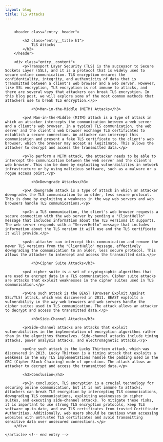 ```yaml
---
layout: blog
title: TLS Attacks
---
```



<div id="main" class="s-content__main large-8 column">
    <article class="entry">

        <header class="entry__header">

            <h2 class="entry__title h1">
                TLS Attacks
            </h2>        
        </header>
        
        <div class="entry__content">
            <p>Transport Layer Security (TLS) is the successor to Secure Sockets Layer (SSL), and it is a protocol that is widely used to secure online communication. TLS encryption ensures the confidentiality, integrity, and authenticity of data that is transmitted between a client's web browser and a web server. However, like SSL encryption, TLS encryption is not immune to attacks, and there are several ways that attackers can break TLS encryption. In this blog post, we will explore some of the most common methods that attackers use to break TLS encryption.</p>

                <h3>Man-in-the-Middle (MITM) Attacks</h3>

            <p>A Man-in-the-Middle (MITM) attack is a type of attack in which an attacker intercepts the communication between a web server and a client's web browser. In a typical TLS communication, the web server and the client's web browser exchange TLS certificates to establish a secure connection. An attacker can intercept this communication and present a fake TLS certificate to the client's web browser, which the browser may accept as legitimate. This allows the attacker to decrypt and access the transmitted data.</p>

            <p>To perform a MITM attack, the attacker needs to be able to intercept the communication between the web server and the client's web browser. This can be done by exploiting vulnerabilities in network infrastructure or by using malicious software, such as a malware or a rogue access point.</p>

                <h3>Downgrade Attacks</h3>

            <p>A downgrade attack is a type of attack in which an attacker downgrades the TLS communication to an older, less secure protocol. This is done by exploiting a weakness in the way web servers and web browsers handle TLS communications.</p>

            <p>In a TLS communication, the client's web browser requests a secure connection with the web server by sending a "ClientHello" message that includes information about the TLS versions it supports. The web server responds with a "ServerHello" message that includes information about the TLS version it will use and the TLS certificate it will provide.</p>

            <p>An attacker can intercept this communication and remove the newer TLS versions from the "ClientHello" message, effectively downgrading the communication to an older, less secure protocol. This allows the attacker to intercept and access the transmitted data.</p>

                <h3>Cipher Suite Attacks</h3>

            <p>A cipher suite is a set of cryptographic algorithms that are used to encrypt data in a TLS communication. Cipher suite attacks are attacks that exploit weaknesses in the cipher suites used in TLS communication.</p>

            <p>One such attack is the BEAST (Browser Exploit Against SSL/TLS) attack, which was discovered in 2011. BEAST exploits a vulnerability in the way web browsers and web servers handle the cipher suites used in TLS communication. The attack allows an attacker to decrypt and access the transmitted data.</p>

                <h3>Side-Channel Attacks</h3>

            <p>Side-channel attacks are attacks that exploit vulnerabilities in the implementation of encryption algorithms rather than in the algorithms themselves. Side-channel attacks include timing attacks, power analysis attacks, and electromagnetic attacks.</p>

            <p>One such attack is the Lucky Thirteen attack, which was discovered in 2013. Lucky Thirteen is a timing attack that exploits a weakness in the way TLS implementations handle the padding used in the CBC (Cipher Block Chaining) mode of operation. The attack allows an attacker to decrypt and access the transmitted data.</p>

            <h3>Conclusion</h3>

            <p>In conclusion, TLS encryption is a crucial technology for securing online communication, but it is not immune to attacks. Attackers can break TLS encryption by intercepting TLS communications, downgrading TLS communications, exploiting weaknesses in cipher suites, and executing side-channel attacks. To mitigate these risks, it is important to use strong TLS encryption protocols, keep TLS software up-to-date, and use TLS certificates from trusted Certificate Authorities. Additionally, web users should be cautious when accessing websites with untrusted TLS certificates and avoid transmitting sensitive data over unsecured connections.</p>
        </div> 

    </article> <!-- end entry -->

</div> <!-- end main -->  